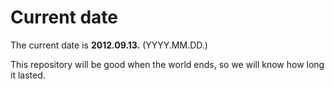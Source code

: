 # Current date

The current date is **2012.09.13.** (YYYY.MM.DD.)

This repository will be good when the world ends, so we will know how long it lasted.